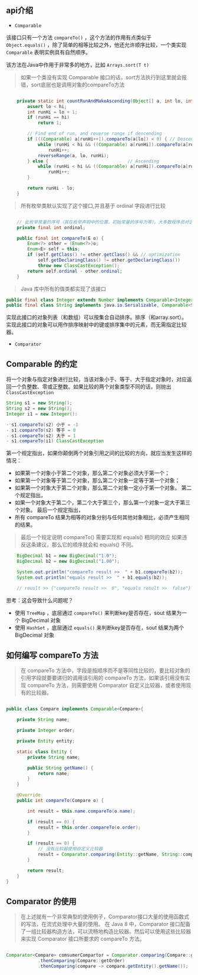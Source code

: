 ## api介绍

-   `Comparable`

该接口只有一个方法 `compareTo()` ，这个方法的作用有点类似于 `Object.equals()` ，除了简单的相等比较之外，他还允许顺序比较，一个类实现 `Comparable` 表明实例具有自然顺序。

该方法在Java中作用于非常多的地方，比如 `Arrays.sort(T t)`

> 如果一个类没有实现 Comparable 接口的话，sort方法执行到这里就会报错，sort底层也是调用对象的compareTo方法

```java

 	private static int countRunAndMakeAscending(Object[] a, int lo, int hi) {
        assert lo < hi;
        int runHi = lo + 1;
        if (runHi == hi)
            return 1;

        // Find end of run, and reverse range if descending
        if (((Comparable) a[runHi++]).compareTo(a[lo]) < 0) { // Descending
            while (runHi < hi && ((Comparable) a[runHi]).compareTo(a[runHi - 1]) < 0)
                runHi++;
            reverseRange(a, lo, runHi);
        } else {                              // Ascending
            while (runHi < hi && ((Comparable) a[runHi]).compareTo(a[runHi - 1]) >= 0)
                runHi++;
        }

        return runHi - lo;
    }

```

> 所有枚举类默认实现了这个接口,并且基于 ordinal 字段进行比较

```java

	// 此枚举常量的序号（其在枚举声明中的位置，初始常量的序号为零）。大多数程序员对这个领域毫无用处。它设计用于复杂的基于枚举的数据结构，如java。util。EnumSet和java。util。枚举图。
	private final int ordinal;

	public final int compareTo(E o) {
        Enum<?> other = (Enum<?>)o;
        Enum<E> self = this;
        if (self.getClass() != other.getClass() && // optimization
            self.getDeclaringClass() != other.getDeclaringClass())
            throw new ClassCastException();
        return self.ordinal - other.ordinal;
    }

```

> Java 库中所有的值类都实现了该接口

```java
public final class Integer extends Number implements Comparable<Integer> {}
public final class String implements java.io.Serializable, Comparable<String>, CharSequence {}

```

实现此接口的对象列表（和数组）可以按集合自动排序。排序（和array.sort）。实现此接口的对象可以用作排序映射中的键或排序集中的元素，而无需指定比较器。

-   `Comparator`

## Comparable 的约定

将一个对象与指定对象进行比较，当该对象小于、等于、大于指定对象时，对应返回一个负整数、零或正整数。如果比较的两个对象类型不同的话，则抛出 `ClassCastException`

```java
String s1 = new String();
String s2 = new String();
Integer i1 = new Integer():

- s1.compareTo(s2) 小于 = -1
- s1.compareTo(s2) 等于 = 0
- s1.compareTo(s2) 大于 = 1
- s1.compareTo(i1) ClassCastException

```

第一个规定指出，如果你颠倒两个对象引用之间的比较的方向，就应当发生这样的情况：

-   如果第一个对象小于第二个对象，那么第二个对象必须大于第一个；
-   如果第一个对象等于第二个对象，那么第二个对象一定等于第一个对象；
-   如果第一个对象大于第二个对象，那么第二个对象一定小于第一个对象。 第二个规定指出，
-   如果一个对象大于第二个，第二个大于第三个，那么第一个对象一定大于第三个对象。 最后一个规定指出，
-   所有 compareTo 结果为相等的对象分别与任何其他对象相比，必须产生相同的结果。

> 最后一个规定说明 compareTo() 需要实现和 equals() 相同的效应 如果违反这条建议，那么它的顺序就会和 equals() 不同。

```java
	BigDecimal b1 = new BigDecimal("1.0");
    BigDecimal b2 = new BigDecimal("1.00");

    System.out.println("compareTo result >>  " + b1.compareTo(b2));
    System.out.println("equals result >>  " + b1.equals(b2));

    // reuslt >> {"compareTo result >>  0", "equals result >>  false"}

```

思考：这会导致什么问题呢？

-   使用 `TreeMap` ，底层通过 `compareTo()` 来判断key是否存在，sout 结果为一个 BigDecimal 对象
-   使用 `HashSet` ，底层通过 `equals()` 来判断key是否存在，sout 结果为两个 BigDecimal 对象

## 如何编写 compareTo 方法

> 在 compareTo 方法中，字段是按顺序而不是等同性比较的，要比较对象的引用字段就要要递归的调用该引用的 compareTo 方法，如果该引用没有实现 compareTo 方法，则需要使用 Comparator 自定义比较器，或者使用现有的比较器。

```java

public class Compare implements Comparable<Compare>{

    private String name;

    private Integer order;

    private Entity entity;

    static class Entity {
        private String name;

        public String getName() {
            return name;
        }
    }

    @Override
    public int compareTo(Compare o) {

        int result = this.name.compareTo(o.name);

        if (result == 0) {
            result = this.order.compareTo(o.order);
        }

        if (result == 0) {
            // 没有比较器使用自定义比较器
            result = Comparator.comparing(Entity::getName, String::compareTo).compare(this.entity, o.entity);
        }

        return result;
    }
}

```

## Comparator 的使用

> 在上述就有一个非常典型的使用例子，Comparator接口大量的使用函数式的写法，在流式处理中大量的使用。 在 Java 8 中，Comparator 接口配备了一组比较器构造方法，可以流畅地构造比较器。然后可以使用这些比较器来实现 Comparator 接口所要求的 compareTo 方法。

```java

Comparator<Compare> comsumerCompartor = Comparator.comparing(Compare::getName)
            .thenComparing(Compare::getOrder)
            .thenComparing(compare -> compare.getEntity().getName());

```
